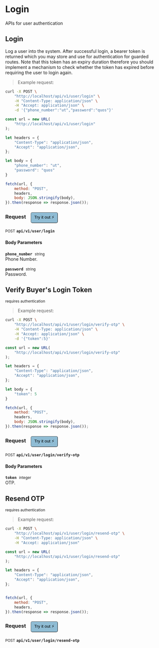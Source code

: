 # Login

APIs for user authentication

## Login


Log a user into the system. After successful login, a bearer token is returned which you may store and use for
authentication for guarded routes. Note that this token has an expiry duration therefore you should implement
a mechanism to check whether the token has expired before requiring the user to login again.

> Example request:

```bash
curl -X POST \
    "http://localhost/api/v1/user/login" \
    -H "Content-Type: application/json" \
    -H "Accept: application/json" \
    -d '{"phone_number":"ut","password":"quos"}'

```

```javascript
const url = new URL(
    "http://localhost/api/v1/user/login"
);

let headers = {
    "Content-Type": "application/json",
    "Accept": "application/json",
};

let body = {
    "phone_number": "ut",
    "password": "quos"
}

fetch(url, {
    method: "POST",
    headers,
    body: JSON.stringify(body),
}).then(response => response.json());
```


<div id="execution-results-POSTapi-v1-user-login" hidden>
    <blockquote>Received response<span id="execution-response-status-POSTapi-v1-user-login"></span>:</blockquote>
    <pre class="json"><code id="execution-response-content-POSTapi-v1-user-login"></code></pre>
</div>
<div id="execution-error-POSTapi-v1-user-login" hidden>
    <blockquote>Request failed with error:</blockquote>
    <pre><code id="execution-error-message-POSTapi-v1-user-login"></code></pre>
</div>
<form id="form-POSTapi-v1-user-login" data-method="POST" data-path="api/v1/user/login" data-authed="0" data-hasfiles="0" data-headers='{"Content-Type":"application\/json","Accept":"application\/json"}' onsubmit="event.preventDefault(); executeTryOut('POSTapi-v1-user-login', this);">
<h3>
    Request&nbsp;&nbsp;&nbsp;
        <button type="button" style="background-color: #8fbcd4; padding: 5px 10px; border-radius: 5px; border-width: thin;" id="btn-tryout-POSTapi-v1-user-login" onclick="tryItOut('POSTapi-v1-user-login');">Try it out ⚡</button>
    <button type="button" style="background-color: #c97a7e; padding: 5px 10px; border-radius: 5px; border-width: thin;" id="btn-canceltryout-POSTapi-v1-user-login" onclick="cancelTryOut('POSTapi-v1-user-login');" hidden>Cancel</button>&nbsp;&nbsp;
    <button type="submit" style="background-color: #6ac174; padding: 5px 10px; border-radius: 5px; border-width: thin;" id="btn-executetryout-POSTapi-v1-user-login" hidden>Send Request 💥</button>
    </h3>
<p>
<small class="badge badge-black">POST</small>
 <b><code>api/v1/user/login</code></b>
</p>
<h4 class="fancy-heading-panel"><b>Body Parameters</b></h4>
<p>
<b><code>phone_number</code></b>&nbsp;&nbsp;<small>string</small>  &nbsp;
<input type="text" name="phone_number" data-endpoint="POSTapi-v1-user-login" data-component="body" required  hidden>
<br>
Phone Number.
</p>
<p>
<b><code>password</code></b>&nbsp;&nbsp;<small>string</small>  &nbsp;
<input type="password" name="password" data-endpoint="POSTapi-v1-user-login" data-component="body" required  hidden>
<br>
Password.
</p>

</form>


## Verify Buyer&#039;s Login Token

<small class="badge badge-darkred">requires authentication</small>



> Example request:

```bash
curl -X POST \
    "http://localhost/api/v1/user/login/verify-otp" \
    -H "Content-Type: application/json" \
    -H "Accept: application/json" \
    -d '{"token":5}'

```

```javascript
const url = new URL(
    "http://localhost/api/v1/user/login/verify-otp"
);

let headers = {
    "Content-Type": "application/json",
    "Accept": "application/json",
};

let body = {
    "token": 5
}

fetch(url, {
    method: "POST",
    headers,
    body: JSON.stringify(body),
}).then(response => response.json());
```


<div id="execution-results-POSTapi-v1-user-login-verify-otp" hidden>
    <blockquote>Received response<span id="execution-response-status-POSTapi-v1-user-login-verify-otp"></span>:</blockquote>
    <pre class="json"><code id="execution-response-content-POSTapi-v1-user-login-verify-otp"></code></pre>
</div>
<div id="execution-error-POSTapi-v1-user-login-verify-otp" hidden>
    <blockquote>Request failed with error:</blockquote>
    <pre><code id="execution-error-message-POSTapi-v1-user-login-verify-otp"></code></pre>
</div>
<form id="form-POSTapi-v1-user-login-verify-otp" data-method="POST" data-path="api/v1/user/login/verify-otp" data-authed="1" data-hasfiles="0" data-headers='{"Content-Type":"application\/json","Accept":"application\/json"}' onsubmit="event.preventDefault(); executeTryOut('POSTapi-v1-user-login-verify-otp', this);">
<h3>
    Request&nbsp;&nbsp;&nbsp;
        <button type="button" style="background-color: #8fbcd4; padding: 5px 10px; border-radius: 5px; border-width: thin;" id="btn-tryout-POSTapi-v1-user-login-verify-otp" onclick="tryItOut('POSTapi-v1-user-login-verify-otp');">Try it out ⚡</button>
    <button type="button" style="background-color: #c97a7e; padding: 5px 10px; border-radius: 5px; border-width: thin;" id="btn-canceltryout-POSTapi-v1-user-login-verify-otp" onclick="cancelTryOut('POSTapi-v1-user-login-verify-otp');" hidden>Cancel</button>&nbsp;&nbsp;
    <button type="submit" style="background-color: #6ac174; padding: 5px 10px; border-radius: 5px; border-width: thin;" id="btn-executetryout-POSTapi-v1-user-login-verify-otp" hidden>Send Request 💥</button>
    </h3>
<p>
<small class="badge badge-black">POST</small>
 <b><code>api/v1/user/login/verify-otp</code></b>
</p>
<p>
<label id="auth-POSTapi-v1-user-login-verify-otp" hidden>Authorization header: <b><code>Bearer </code></b><input type="text" name="Authorization" data-prefix="Bearer " data-endpoint="POSTapi-v1-user-login-verify-otp" data-component="header"></label>
</p>
<h4 class="fancy-heading-panel"><b>Body Parameters</b></h4>
<p>
<b><code>token</code></b>&nbsp;&nbsp;<small>integer</small>  &nbsp;
<input type="number" name="token" data-endpoint="POSTapi-v1-user-login-verify-otp" data-component="body" required  hidden>
<br>
OTP.
</p>

</form>


## Resend OTP

<small class="badge badge-darkred">requires authentication</small>



> Example request:

```bash
curl -X POST \
    "http://localhost/api/v1/user/login/resend-otp" \
    -H "Content-Type: application/json" \
    -H "Accept: application/json"
```

```javascript
const url = new URL(
    "http://localhost/api/v1/user/login/resend-otp"
);

let headers = {
    "Content-Type": "application/json",
    "Accept": "application/json",
};


fetch(url, {
    method: "POST",
    headers,
}).then(response => response.json());
```


<div id="execution-results-POSTapi-v1-user-login-resend-otp" hidden>
    <blockquote>Received response<span id="execution-response-status-POSTapi-v1-user-login-resend-otp"></span>:</blockquote>
    <pre class="json"><code id="execution-response-content-POSTapi-v1-user-login-resend-otp"></code></pre>
</div>
<div id="execution-error-POSTapi-v1-user-login-resend-otp" hidden>
    <blockquote>Request failed with error:</blockquote>
    <pre><code id="execution-error-message-POSTapi-v1-user-login-resend-otp"></code></pre>
</div>
<form id="form-POSTapi-v1-user-login-resend-otp" data-method="POST" data-path="api/v1/user/login/resend-otp" data-authed="1" data-hasfiles="0" data-headers='{"Content-Type":"application\/json","Accept":"application\/json"}' onsubmit="event.preventDefault(); executeTryOut('POSTapi-v1-user-login-resend-otp', this);">
<h3>
    Request&nbsp;&nbsp;&nbsp;
        <button type="button" style="background-color: #8fbcd4; padding: 5px 10px; border-radius: 5px; border-width: thin;" id="btn-tryout-POSTapi-v1-user-login-resend-otp" onclick="tryItOut('POSTapi-v1-user-login-resend-otp');">Try it out ⚡</button>
    <button type="button" style="background-color: #c97a7e; padding: 5px 10px; border-radius: 5px; border-width: thin;" id="btn-canceltryout-POSTapi-v1-user-login-resend-otp" onclick="cancelTryOut('POSTapi-v1-user-login-resend-otp');" hidden>Cancel</button>&nbsp;&nbsp;
    <button type="submit" style="background-color: #6ac174; padding: 5px 10px; border-radius: 5px; border-width: thin;" id="btn-executetryout-POSTapi-v1-user-login-resend-otp" hidden>Send Request 💥</button>
    </h3>
<p>
<small class="badge badge-black">POST</small>
 <b><code>api/v1/user/login/resend-otp</code></b>
</p>
<p>
<label id="auth-POSTapi-v1-user-login-resend-otp" hidden>Authorization header: <b><code>Bearer </code></b><input type="text" name="Authorization" data-prefix="Bearer " data-endpoint="POSTapi-v1-user-login-resend-otp" data-component="header"></label>
</p>
</form>



